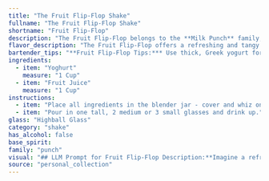 ```yaml
---
title: "The Fruit Flip-Flop Shake"
fullname: "The Fruit Flip-Flop Shake"
shortname: "Fruit Flip-Flop"
description: "The Fruit Flip-Flop belongs to the **Milk Punch** family, a historical cocktail category dating back to the 18th century. These drinks, often made with milk or cream, were popular for their refreshing and palate-cleansing qualities.  "
flavor_description: "The Fruit Flip-Flop offers a refreshing and tangy experience. The smooth, creamy yogurt base balances the sweet and bright fruit juice, creating a harmonious blend. The drink boasts a delicate sweetness with a subtle tartness from the yogurt, leaving a clean and invigorating finish. This cocktail is ideal for those seeking a light and flavorful beverage, perfect for warm weather. "
bartender_tips: "**Fruit Flip-Flop Tips:*** Use thick, Greek yogurt for a creamy texture.* Blend the fruit juice and yogurt thoroughly for a smooth consistency.* Adjust the sweetness by adding a touch of honey or simple syrup to your liking.* Experiment with different fruits for a variety of flavor profiles.* Garnish with fresh fruit slices or a sprig of mint for an elegant touch. "
ingredients:
  - item: "Yoghurt"
    measure: "1 Cup"
  - item: "Fruit Juice"
    measure: "1 Cup"
instructions:
  - item: "Place all ingredients in the blender jar - cover and whiz on medium speed until well blended."
  - item: "Pour in one tall, 2 medium or 3 small glasses and drink up."
glass: "Highball Glass"
category: "shake"
has_alcohol: false
base_spirit:
family: "punch"
visual: "## LLM Prompt for Fruit Flip-Flop Description:**Imagine a refreshing cocktail named Fruit Flip-Flop made with creamy yoghurt and tangy fruit juice. Describe the appearance of this drink, considering:*** **Color:** What vibrant shades of color does the fruit juice bring to the cocktail? Does the yoghurt add a creamy white layer or blend seamlessly? * **Texture:** Is the drink smooth and creamy, or does it have a thicker, layered texture? Are there any visible bits of fruit pulp or yogurt?* **Garnish:**  What type of garnish would best compliment the flavors of the drink? Think of fruit slices, herbs, or edible flowers. * **Glassware:** Would this cocktail best be served in a tall glass, a coupe, or something else entirely? How does the glassware influence the presentation?**Provide a detailed and descriptive answer that paints a picture of this refreshing drink.** "
source: "personal_collection"
---
```


